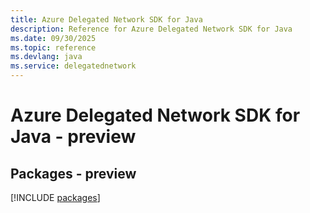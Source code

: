 ```yaml
---
title: Azure Delegated Network SDK for Java
description: Reference for Azure Delegated Network SDK for Java
ms.date: 09/30/2025
ms.topic: reference
ms.devlang: java
ms.service: delegatednetwork
---
```

# Azure Delegated Network SDK for Java - preview
## Packages - preview
[!INCLUDE [packages](delegated-network-index.md)]